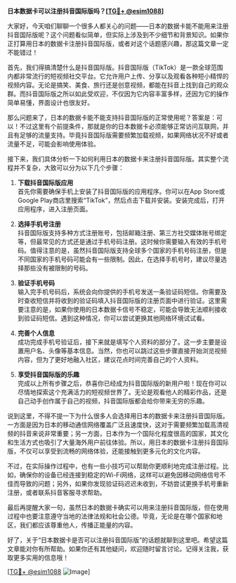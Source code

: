 **日本数据卡可以注册抖音国际版吗？[[TG💪+ @esim1088](https://t.me/s/esim1088)]**

大家好，今天咱们聊聊一个很多人都关心的问题——日本的数据卡能不能用来注册抖音国际版呢？这个问题看似简单，但实际上涉及到不少细节和背景知识。如果你正打算用日本的数据卡注册抖音国际版，或者对这个话题感兴趣，那这篇文章一定不能错过！

首先，我们得搞清楚什么是抖音国际版。抖音国际版（TikTok）是一款全球范围内都非常流行的短视频社交平台。它允许用户上传、分享以及观看各种短小精悍的视频内容。无论是搞笑、美食、旅行还是创意视频，都能在抖音上找到自己的观众群。而抖音国际版之所以如此受欢迎，不仅因为它内容丰富多样，还因为它的操作简单易懂，界面设计也很友好。

那么问题来了，日本的数据卡能不能支持抖音国际版的正常使用呢？答案是：可以！不过这里有个前提条件，那就是你的日本数据卡必须能够正常访问互联网，并且有足够的流量支持。毕竟抖音国际版需要频繁加载视频，如果网络状况不好或者流量不足，可能会影响使用体验。

接下来，我们具体分析一下如何利用日本的数据卡来注册抖音国际版。其实整个流程并不复杂，大致可以分为以下几个步骤：

1. **下载抖音国际版应用**  
   首先你需要确保手机上安装了抖音国际版的应用程序。你可以在App Store或Google Play商店里搜索“TikTok”，然后点击下载并安装。安装完成后，打开应用程序，进入注册页面。

2. **选择手机号注册**  
   抖音国际版支持多种方式注册账号，包括邮箱注册、第三方社交媒体账号绑定等，但最常见的方式还是通过手机号码注册。这时候你需要输入有效的手机号码。值得注意的是，虽然抖音国际版支持全球多个国家的手机号码注册，但是不同国家的手机号码可能会有一些限制。因此，在选择手机号时，建议尽量选择那些没有被限制的号码。

3. **验证手机号码**  
   输入完手机号码后，系统会向你提供的手机号发送一条验证码短信。你需要及时查收短信并将收到的验证码填入抖音国际版的注册页面中进行验证。这里需要注意的是，如果你使用的日本数据卡信号不稳定，可能会导致无法顺利接收到验证码短信。遇到这种情况，你可以尝试更换其他网络环境试试看。

4. **完善个人信息**  
   成功完成手机号验证后，接下来就是填写个人资料的部分了。这一步主要是设置用户名、头像等基本信息。当然，你也可以跳过这些步骤直接开始浏览视频内容，但为了更好地融入社区，建议花点时间完善自己的个人资料。

5. **享受抖音国际版的乐趣**  
   完成以上所有步骤之后，恭喜你已经成为抖音国际版的新用户啦！现在你可以尽情地探索这个充满活力的短视频世界了。无论是观看他人的精彩作品，还是自己动手创作属于自己的视频，抖音国际版都会给你带来无穷的乐趣。

说到这里，不得不提一下为什么很多人会选择用日本的数据卡来注册抖音国际版。一方面是因为日本的移动通信网络覆盖广泛且速度快，这对于需要频繁加载高清视频的抖音来说非常重要；另一方面，日本作为一个国际化程度很高的国家，其文化和生活方式也吸引了大量海外用户前往体验。所以，用日本的数据卡注册抖音国际版，不仅可以享受到流畅的网络体验，还能接触到更多元化的文化内容。

不过，在实际操作过程中，也有一些小技巧可以帮助你更顺利地完成注册过程。比如，确保你的设备已经连接到稳定的Wi-Fi网络，这样可以避免因移动网络信号不佳而导致的问题；另外，如果你发现验证码迟迟未收到，不妨尝试更换手机号重新注册，或者联系抖音客服寻求帮助。

最后再提醒大家一句，虽然日本的数据卡确实可以用来注册抖音国际版，但在使用过程中也要注意遵守当地的法律法规和社会公德。毕竟，无论是在哪个国家和地区，我们都应该尊重他人，传播正能量的内容。

好了，关于“日本数据卡是否可以注册抖音国际版”的话题就聊到这里吧。希望这篇文章能对你有所帮助。如果你还有其他疑问，欢迎随时留言讨论。记得关注我，获取更多实用的信息哦！

[[TG💪+ @esim1088](https://t.me/s/esim1088) ![Image](https://i.postimg.cc/4NQfJmqS/Snipaste-2025-05-13-00-14-12.png)]